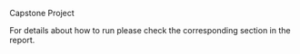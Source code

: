 Capstone Project

For details about how to run please check the corresponding section in the report.
